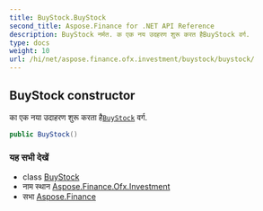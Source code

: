 ```yaml
---
title: BuyStock.BuyStock
second_title: Aspose.Finance for .NET API Reference
description: BuyStock नर्मत. क एक नय उदहरण शुरू करत हैBuyStock वर्ग.
type: docs
weight: 10
url: /hi/net/aspose.finance.ofx.investment/buystock/buystock/
---
```

## BuyStock constructor

का एक नया उदाहरण शुरू करता है[`BuyStock`](../) वर्ग.

```csharp
public BuyStock()
```

### यह सभी देखें

* class [BuyStock](../)
* नाम स्थान [Aspose.Finance.Ofx.Investment](../../buystock/)
* सभा [Aspose.Finance](../../../)


